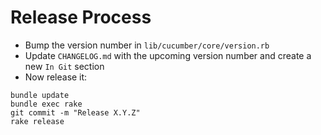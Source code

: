 Release Process
===============

* Bump the version number in `lib/cucumber/core/version.rb`
* Update `CHANGELOG.md` with the upcoming version number and create a new `In Git` section
* Now release it:

```
bundle update
bundle exec rake
git commit -m "Release X.Y.Z"
rake release
```
